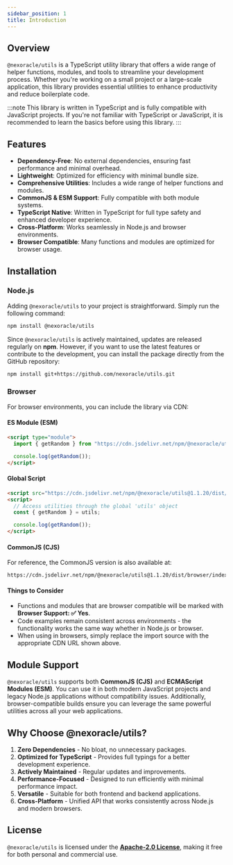```yaml
---
sidebar_position: 1
title: Introduction
---
```


## Overview

`@nexoracle/utils` is a TypeScript utility library that offers a wide range of helper functions, modules, and tools to streamline your development process. Whether you're working on a small project or a large-scale application, this library provides essential utilities to enhance productivity and reduce boilerplate code.

:::note
This library is written in TypeScript and is fully compatible with JavaScript projects. If you're not familiar with TypeScript or JavaScript, it is recommended to learn the basics before using this library.
:::

## Features

- **Dependency-Free**: No external dependencies, ensuring fast performance and minimal overhead.
- **Lightweight**: Optimized for efficiency with minimal bundle size.
- **Comprehensive Utilities**: Includes a wide range of helper functions and modules.
- **CommonJS & ESM Support**: Fully compatible with both module systems.
- **TypeScript Native**: Written in TypeScript for full type safety and enhanced developer experience.
- **Cross-Platform**: Works seamlessly in Node.js and browser environments.
- **Browser Compatible**: Many functions and modules are optimized for browser usage.

## Installation

### Node.js

Adding `@nexoracle/utils` to your project is straightforward. Simply run the following command:

```bash npm2yarn
npm install @nexoracle/utils
```

Since `@nexoracle/utils` is actively maintained, updates are released regularly on **npm**. However, if you want to use the latest features or contribute to the development, you can install the package directly from the GitHub repository:

```bash
npm install git+https://github.com/nexoracle/utils.git
```

### Browser

For browser environments, you can include the library via CDN:

#### ES Module (ESM)

```html
<script type="module">
  import { getRandom } from "https://cdn.jsdelivr.net/npm/@nexoracle/utils@1.1.20/dist/browser/index.mjs";

  console.log(getRandom());
</script>
```

#### Global Script

```html
<script src="https://cdn.jsdelivr.net/npm/@nexoracle/utils@1.1.20/dist/browser/index.global.js"></script>
<script>
  // Access utilities through the global 'utils' object
  const { getRandom } = utils;

  console.log(getRandom());
</script>
```

#### CommonJS (CJS)

For reference, the CommonJS version is also available at:

```
https://cdn.jsdelivr.net/npm/@nexoracle/utils@1.1.20/dist/browser/index.cjs
```

#### Things to Consider

- Functions and modules that are browser compatible will be marked with **Browser Support: ✅ Yes**.
- Code examples remain consistent across environments - the functionality works the same way whether in Node.js or browser.
- When using in browsers, simply replace the import source with the appropriate CDN URL shown above.

## Module Support

`@nexoracle/utils` supports both **CommonJS (CJS)** and **ECMAScript Modules (ESM)**. You can use it in both modern JavaScript projects and legacy Node.js applications without compatibility issues. Additionally, browser-compatible builds ensure you can leverage the same powerful utilities across all your web applications.

## Why Choose @nexoracle/utils?

1. **Zero Dependencies** - No bloat, no unnecessary packages.
2. **Optimized for TypeScript** - Provides full typings for a better development experience.
3. **Actively Maintained** - Regular updates and improvements.
4. **Performance-Focused** - Designed to run efficiently with minimal performance impact.
5. **Versatile** - Suitable for both frontend and backend applications.
6. **Cross-Platform** - Unified API that works consistently across Node.js and modern browsers.

## License

`@nexoracle/utils` is licensed under the **[Apache-2.0 License](https://github.com/nexoracle/utils/blob/main/LICENSE)**, making it free for both personal and commercial use.
